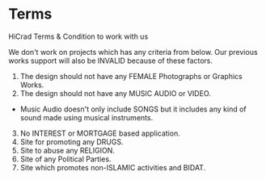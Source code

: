 # Terms
HiCrad 
Terms &amp; Condition to work with us

We don't work on projects which has any criteria from below. Our previous works support will also be INVALID because of these factors.

1. The design should not have any FEMALE Photographs or Graphics Works.
2. The design should not have any MUSIC AUDIO or VIDEO.
* Music Audio doesn't only include SONGS but it includes any kind of sound made using musical instruments.
3. No INTEREST or MORTGAGE based application.
4. Site for promoting any DRUGS.
5. Site to abuse any RELIGION.
6. Site of any Political Parties.
7. Site which promotes non-ISLAMIC activities and BIDAT.
